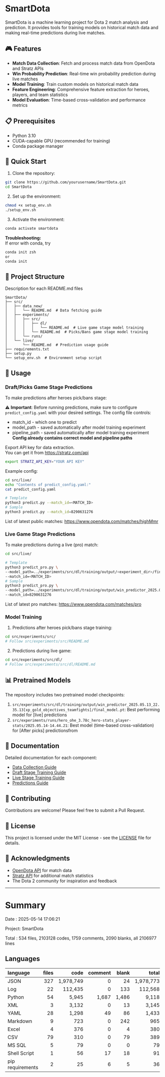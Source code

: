 # SmartDota

SmartDota is a machine learning project for Dota 2 match analysis and prediction. It provides tools for training models on historical match data and making real-time predictions during live matches.

## 🎮 Features

- **Match Data Collection**: Fetch and process match data from OpenDota and Stratz APIs
- **Win Probability Prediction**: Real-time win probability prediction during live matches
- **Model Training**: Train custom models on historical match data
- **Feature Engineering**: Comprehensive feature extraction for heroes, players, and team statistics
- **Model Evaluation**: Time-based cross-validation and performance metrics

## 📋 Prerequisites

- Python 3.10
- CUDA-capable GPU (recommended for training)
- Conda package manager

## 🚀 Quick Start

1. Clone the repository:
```bash
git clone https://github.com/yourusername/SmartDota.git
cd SmartDota
```

2. Set up the environment:
```bash
chmod +x setup_env.sh
./setup_env.sh
```

3. Activate the environment:
```bash
conda activate smartdota
```

__Troubleshooting:__ \
If error with conda, try
```bash
conda init zsh 
or 
conda init
```

## 📁 Project Structure

Description for each README.md files

```
SmartDota/
├── src/
│   ├── data_new/           
│   │   └── README.md  # Data fetching guide
│   ├── experiments/        
│   │   ├── src/
│   │   │   ├── dl/        
│   │   │   │   └── README.md  # Live game stage model training
│   │   │   └── README.md  # Picks/Bans game stage model training 
│   │   └── runs/          
│   └── live/              
│       └── README.md  # Prediction usage guide
├── requirements.txt       
├── setup.py              
└── setup_env.sh  # Environment setup script
```

## 🎯 Usage

### Draft/Picks Game Stage Predictions

To make predictions after heroes pick/bans stage:

⚠️ **Important**: Before running predictions, make sure to configure `predict_config.yaml` with your desired settings. The config file controls:
- match_id - which one to predict
- model_path - saved automatically after model training experiment
- pipeline_path - saved automatically after model training experiment
**Config already contains correct model and pipeline paths**

Export API key for data extraction. \
You can get it from https://stratz.com/api
```bash
export STRATZ_API_KEY="YOUR API KEY"
```

Example config:

```bash
cd src/live/
echo "Contents of predict_config.yaml:"
cat predict_config.yaml

# Template
python3 predict.py --match_id=<MATCH_ID>
# Sample
python3 predict.py --match_id=8290631276
```

List of latest public matches: https://www.opendota.com/matches/highMmr

### Live Game Stage Predictions

To make predictions during a live (pro) match:

```bash
cd src/live/

# Template
python3 predict_pro.py \
--model_path=../experiments/src/dl/training/output/<experiment_dir>/final_model.pt \
--match_id=<MATCH_ID>
# Sample 
python3 predict_pro.py \
--model_path=../experiments/src/dl/training/output/win_predictor_2025.05.13_22.35.13[xp_gold_objectives_teamfights]/final_model.pt \
--match_id=8290631276
```

List of latest pro matches: https://www.opendota.com/matches/pro

### Model Training

1. Predictions after heroes pick/bans stage training:
```bash
cd src/experiments/src/
# Follow src/experiments/src/README.md
```

2. Predictions during live game:
```bash
cd src/experiments/src/dl/
# Follow src/experiments/src/dl/README.md
```


<!-- To train a new model:

```bash
cd src/experiments/src/

# Template
python3 __main__.py --config=../experiments/configs/<CONFIG>.yaml
# Sample [Sample configs are listed in ../configs/]
python3 __main__.py --config=../experiments/hero_ohe_3.78c_hero-stats_player-stats.yaml
```

For time-based cross-validation (better precision):

```bash
cd src/experiments/src/

# Template
python3 time_cv.py \
--config=../configs/<CONFIG>.yaml \
--n-windows=3 \
--window-hours=6
# Sample [Sample configs are listed in ../configs/]
python3 time_cv.py \
--config=../configs/hero_ohe_3.78c_hero-stats_player-stats.yaml \
--n-windows=3 \
--window-hours=6
``` -->

## 📊 Pretrained Models

The repository includes two pretrained model checkpoints:

1. `src/experiments/src/dl/training/output/win_predictor_2025.05.13_22.35.13[xp_gold_objectives_teamfights]/final_model.pt`: Best performing model for [live] predictions
2. `src/experiments/runs/hero_ohe_3.78c_hero-stats_player-stats/2025.05.14-14.44.21`: Best model (time-based cross-validation) for [After picks] predictionsfrom

## 📝 Documentation

Detailed documentation for each component:

- [Data Collection Guide](src/data_new/README.md)
- [Draft Stage Training Guide](src/experiments/src/README.md)
- [Live Stage Training Guide](src/experiments/src/dl/README.md)
- [Predictions Guide](src/live/README.md)

## 🤝 Contributing

Contributions are welcome! Please feel free to submit a Pull Request.

## 📄 License

This project is licensed under the MIT License - see the [LICENSE](LICENSE) file for details.

## 🙏 Acknowledgments

- [OpenDota API](https://docs.opendota.com/) for match data
- [Stratz API](https://stratz.com/api) for additional match statistics
- The Dota 2 community for inspiration and feedback

---

# Summary

Date : 2025-05-14 17:06:21

Project: SmartDota

Total : 534 files,  2103128 codes, 1759 comments, 2090 blanks, all 2106977 lines

## Languages
| language | files | code | comment | blank | total |
| :--- | ---: | ---: | ---: | ---: | ---: |
| JSON | 327 | 1,978,749 | 0 | 24 | 1,978,773 |
| Log | 22 | 112,435 | 0 | 133 | 112,568 |
| Python | 54 | 5,945 | 1,687 | 1,486 | 9,118 |
| XML | 3 | 3,132 | 0 | 13 | 3,145 |
| YAML | 28 | 1,298 | 49 | 86 | 1,433 |
| Markdown | 9 | 723 | 0 | 242 | 965 |
| Excel | 4 | 376 | 0 | 4 | 380 |
| CSV | 79 | 310 | 0 | 79 | 389 |
| MS SQL | 5 | 79 | 0 | 0 | 79 |
| Shell Script | 1 | 56 | 17 | 18 | 91 |
| pip requirements | 2 | 25 | 6 | 5 | 36 |
